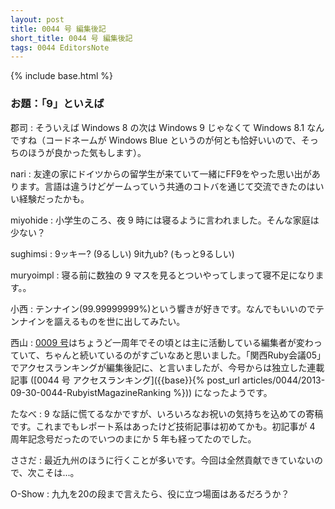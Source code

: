```yaml
---
layout: post
title: 0044 号 編集後記
short_title: 0044 号 編集後記
tags: 0044 EditorsNote
---
```

{% include base.html %}


### お題：「9」といえば

郡司
:  そういえば Windows 8 の次は Windows 9 じゃなくて Windows 8.1 なんですね（コードネームが Windows Blue というのが何とも恰好いいので、そっちのほうが良かった気もします）。

nari
:  友達の家にドイツからの留学生が来ていて一緒にFF9をやった思い出があります。言語は違うけどゲームっていう共通のコトバを通じて交流できたのはいい経験だったかも。

miyohide
:  小学生のころ、夜 9 時には寝るように言われました。そんな家庭は少ない？

sughimsi
:  9ッキー? (9るしい) 9it九ub? (もっと9るしい)

muryoimpl
:  寝る前に数独の 9 マスを見るとついやってしまって寝不足になります。。

小西
:  テンナイン(99.99999999%)という響きが好きです。なんでもいいのでテンナインを謳えるものを世に出してみたい。

西山
:  [0009 号](0009)はちょうど一周年でその頃とは主に活動している編集者が変わっていて、ちゃんと続いているのがすごいなあと思いました。「関西Ruby会議05」でアクセスランキングが編集後記に、と言いましたが、今号からは独立した連載記事 ([0044 号 アクセスランキング]({{base}}{% post_url articles/0044/2013-09-30-0044-RubyistMagazineRanking %})) になったようです。

たなべ
:  9 な話に慌てるなかですが、いろいろなお祝いの気持ちを込めての寄稿です。これまでもレポート系はあったけど技術記事は初めてかも。初記事が 4 周年記念号だったのでいつのまにか 5 年も経ってたのでした。

ささだ
:  最近九州のほうに行くことが多いです。今回は全然貢献できていないので、次こそは...。

O-Show
:  九九を20の段まで言えたら、役に立つ場面はあるだろうか？


